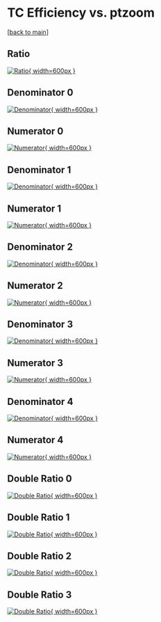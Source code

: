 # TC Efficiency vs. ptzoom

[[back to main](./)]



## Ratio

[![Ratio](../mtv/var/TC_vtr_11_-1_eff_ptzoom.png){ width=600px }](../mtv/var/TC_vtr_11_-1_eff_ptzoom.pdf)

## Denominator 0

[![Denominator](../mtv/den/TC_vtr_11_-1_eff_ptzoom_den0.png){ width=600px }](../mtv/den/TC_vtr_11_-1_eff_ptzoom_den0.pdf)

## Numerator 0

[![Numerator](../mtv/num/TC_vtr_11_-1_eff_ptzoom_num0.png){ width=600px }](../mtv/num/TC_vtr_11_-1_eff_ptzoom_num0.pdf)

## Denominator 1

[![Denominator](../mtv/den/TC_vtr_11_-1_eff_ptzoom_den1.png){ width=600px }](../mtv/den/TC_vtr_11_-1_eff_ptzoom_den1.pdf)

## Numerator 1

[![Numerator](../mtv/num/TC_vtr_11_-1_eff_ptzoom_num1.png){ width=600px }](../mtv/num/TC_vtr_11_-1_eff_ptzoom_num1.pdf)

## Denominator 2

[![Denominator](../mtv/den/TC_vtr_11_-1_eff_ptzoom_den2.png){ width=600px }](../mtv/den/TC_vtr_11_-1_eff_ptzoom_den2.pdf)

## Numerator 2

[![Numerator](../mtv/num/TC_vtr_11_-1_eff_ptzoom_num2.png){ width=600px }](../mtv/num/TC_vtr_11_-1_eff_ptzoom_num2.pdf)

## Denominator 3

[![Denominator](../mtv/den/TC_vtr_11_-1_eff_ptzoom_den3.png){ width=600px }](../mtv/den/TC_vtr_11_-1_eff_ptzoom_den3.pdf)

## Numerator 3

[![Numerator](../mtv/num/TC_vtr_11_-1_eff_ptzoom_num3.png){ width=600px }](../mtv/num/TC_vtr_11_-1_eff_ptzoom_num3.pdf)

## Denominator 4

[![Denominator](../mtv/den/TC_vtr_11_-1_eff_ptzoom_den4.png){ width=600px }](../mtv/den/TC_vtr_11_-1_eff_ptzoom_den4.pdf)

## Numerator 4

[![Numerator](../mtv/num/TC_vtr_11_-1_eff_ptzoom_num4.png){ width=600px }](../mtv/num/TC_vtr_11_-1_eff_ptzoom_num4.pdf)

## Double Ratio 0

[![Double Ratio](../mtv/ratio/TC_vtr_11_-1_eff_ptzoom_ratio0.png){ width=600px }](../mtv/ratio/TC_vtr_11_-1_eff_ptzoom_ratio0.pdf)

## Double Ratio 1

[![Double Ratio](../mtv/ratio/TC_vtr_11_-1_eff_ptzoom_ratio1.png){ width=600px }](../mtv/ratio/TC_vtr_11_-1_eff_ptzoom_ratio1.pdf)

## Double Ratio 2

[![Double Ratio](../mtv/ratio/TC_vtr_11_-1_eff_ptzoom_ratio2.png){ width=600px }](../mtv/ratio/TC_vtr_11_-1_eff_ptzoom_ratio2.pdf)

## Double Ratio 3

[![Double Ratio](../mtv/ratio/TC_vtr_11_-1_eff_ptzoom_ratio3.png){ width=600px }](../mtv/ratio/TC_vtr_11_-1_eff_ptzoom_ratio3.pdf)

